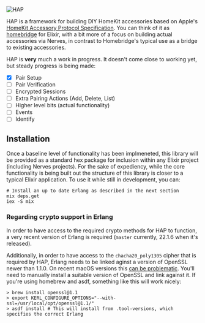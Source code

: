 ![HAP](https://user-images.githubusercontent.com/79646/67910894-dd4dc280-fb5a-11e9-9ca9-4be6633cc1a6.png)

HAP is a framework for building DIY HomeKit accessories based on Apple's [HomeKit Accessory Protocol Specification](https://developer.apple.com/homekit/). 
You can think of it as [homebridge](https://www.github.com/nfarina/homebridge) for Elixir, with a bit more of a focus on
building actual accessories via Nerves, in contrast to Homebridge's typical use as a bridge to existing accessories.

HAP is **very** much a work in progress. It doesn't come close to working yet, but 
steady progress is being made:

* [x] Pair Setup
* [ ] Pair Verification
* [ ] Encrypted Sessions
* [ ] Extra Pairing Actions (Add, Delete, List)
* [ ] Higher level bits (actual functionality)
* [ ] Events
* [ ] Identify

## Installation

Once a baseline level of functionality has been implmeneted, this library will 
be provided as a standard hex package for inclusion within any Elixir project 
(including Nerves projects). For the sake of expediency, while the core 
functionality is being built out the structure of this library is closer to 
a typical Elixir application. To use it while still in development, you can:

```
# Install an up to date Erlang as described in the next section
mix deps.get
iex -S mix
```

### Regarding crypto support in Erlang

In order to have access to the required crypto methods for HAP to function, a
very recent version of Erlang is required (`master` currently, 22.1.6 when it's 
released). 

Additionally, in order to have access to the `chacha20_poly1305` cipher that 
is required by HAP, Erlang needs to be linked aginst a version of OpenSSL newer 
than 1.1.0. On recent macOS versions this [can be problematic](https://github.com/asdf-vm/asdf-erlang#dealing-with-openssl-issues-on-macos).
You'll need to manually install a suitable version of OpenSSL and link against it. 
If you're using homebrew and asdf, something like this will work nicely:

```
> brew install openssl@1.1
> export KERL_CONFIGURE_OPTIONS="--with-ssl=/usr/local/opt/openssl@1.1/"
> asdf install # This will install from .tool-versions, which specifies the correct Erlang
```

